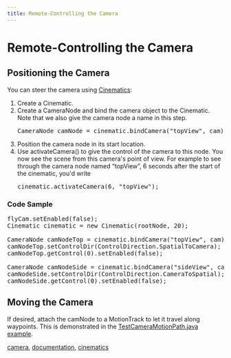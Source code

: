 ```yaml
---
title: Remote-Controlling the Camera
---
```

<h1 class="sectionedit1" id="remote-controlling_the_camera">Remote-Controlling the Camera</h1>
<div class="level1">

</div>
<!-- EDIT1 SECTION "Remote-Controlling the Camera" [1-45] -->
<h2 class="sectionedit2" id="positioning_the_camera">Positioning the Camera</h2>
<div class="level2">

<p>
You can steer the camera using <a href="/jme3/advanced/cinematics.html" class="wikilink1" title="jme3:advanced:cinematics">Cinematics</a>:
</p>
<ol>
<li class="level1"><div class="li"> Create a Cinematic.</div>
</li>
<li class="level1"><div class="li"> Create a CameraNode and bind the camera object to the Cinematic. Note that we also give the camera node a name in this step. <pre class="code java">CameraNode camNode <span class="sy0">=</span> cinematic.<span class="me1">bindCamera</span><span class="br0">(</span><span class="st0">"topView"</span>, cam<span class="br0">)</span><span class="sy0">;</span></pre>
</div>
</li>
<li class="level1"><div class="li"> Position the camera node in its start location.</div>
</li>
<li class="level1"><div class="li"> Use activateCamera() to give the control of the camera to this node. You now see the scene from this camera's point of view. For example to see through the camera node named “topView”, 6 seconds after the start of the cinematic, you'd write <pre class="code java">cinematic.<span class="me1">activateCamera</span><span class="br0">(</span><span class="nu0">6</span>, <span class="st0">"topView"</span><span class="br0">)</span><span class="sy0">;</span></pre>
</div>
</li>
</ol>

</div>
<!-- EDIT2 SECTION "Positioning the Camera" [46-714] -->
<h3 class="sectionedit3" id="code_sample">Code Sample</h3>
<div class="level3">
<pre class="code java">flyCam.<span class="me1">setEnabled</span><span class="br0">(</span><span class="kw2">false</span><span class="br0">)</span><span class="sy0">;</span>
Cinematic cinematic <span class="sy0">=</span> <span class="kw1">new</span> Cinematic<span class="br0">(</span>rootNode, <span class="nu0">20</span><span class="br0">)</span><span class="sy0">;</span>
 
CameraNode camNodeTop <span class="sy0">=</span> cinematic.<span class="me1">bindCamera</span><span class="br0">(</span><span class="st0">"topView"</span>, cam<span class="br0">)</span><span class="sy0">;</span>
camNodeTop.<span class="me1">setControlDir</span><span class="br0">(</span>ControlDirection.<span class="me1">SpatialToCamera</span><span class="br0">)</span><span class="sy0">;</span>
camNodeTop.<span class="me1">getControl</span><span class="br0">(</span><span class="nu0">0</span><span class="br0">)</span>.<span class="me1">setEnabled</span><span class="br0">(</span><span class="kw2">false</span><span class="br0">)</span><span class="sy0">;</span>
 
CameraNode camNodeSide <span class="sy0">=</span> cinematic.<span class="me1">bindCamera</span><span class="br0">(</span><span class="st0">"sideView"</span>, cam<span class="br0">)</span><span class="sy0">;</span>
camNodeSide.<span class="me1">setControlDir</span><span class="br0">(</span>ControlDirection.<span class="me1">CameraToSpatial</span><span class="br0">)</span><span class="sy0">;</span>
camNodeSide.<span class="me1">getControl</span><span class="br0">(</span><span class="nu0">0</span><span class="br0">)</span>.<span class="me1">setEnabled</span><span class="br0">(</span><span class="kw2">false</span><span class="br0">)</span><span class="sy0">;</span></pre>

</div>
<!-- EDIT3 SECTION "Code Sample" [715-1171] -->
<h2 class="sectionedit4" id="moving_the_camera">Moving the Camera</h2>
<div class="level2">

<p>
If desired, attach the camNode to a MotionTrack to let it travel along waypoints. This is demonstrated in the <a href="http://code.google.com/p/jmonkeyengine/source/browse/trunk/engine/src/test/jme3test/animation/TestCinematic.java" class="urlextern" title="http://code.google.com/p/jmonkeyengine/source/browse/trunk/engine/src/test/jme3test/animation/TestCinematic.java" rel="nofollow">TestCameraMotionPath.java example</a>.
</p>
<div class="tags"><span>
	<a href="/tag/camera.html" class="wikilink1" title="tag:camera" rel="tag">camera</a>,
	<a href="/tag/documentation.html" class="wikilink1" title="tag:documentation" rel="tag">documentation</a>,
	<a href="/tag/cinematics.html" class="wikilink1" title="tag:cinematics" rel="tag">cinematics</a>
</span></div>

</div>
<!-- EDIT4 SECTION "Moving the Camera" [1172-] -->
